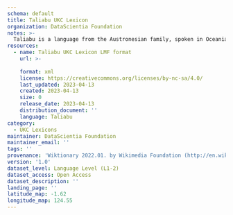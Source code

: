 ```yaml
---
schema: default
title: Taliabu UKC Lexicon
organization: DataScientia Foundation
notes: >-
  Taliabu is a language from the Austronesian family, spoken in Oceania. The UKC Lexicon of Taliabu is represented as a lexico-semantic network. It consists of words, word senses, synsets, as well as sense-level and synset-level relationships.
resources:
  - name: Taliabu UKC Lexicon LMF format
    url: >-
      
    format: xml
    license: https://creativecommons.org/licenses/by-nc-sa/4.0/
    last_updated: 2023-04-13
    created: 2023-04-13
    size: 0
    release_date: 2023-04-13
    distribution_document: ''
    language: Taliabu
category:
  - UKC Lexicons
maintainer: DataScientia Foundation
maintainer_email: ''
tags: ''
provenance: 'Wiktionary 2022.01. by Wikimedia Foundation (http://en.wiktionary.org); Princeton WordNet 2.1 by Princeton University (https://wordnet.princeton.edu)'
version: '1.0'
dataset_level: Language Level (L1-2)
dataset_access: Open Access
dataset_description: ''
landing_page: ''
latitude_map: -1.62
longitude_map: 124.55
---
```

